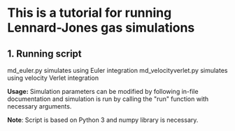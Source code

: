 # This is a tutorial for running Lennard-Jones gas simulations

## 1. Running script
   md_euler.py simulates using Euler integration
   md_velocityverlet.py simulates using velocity Verlet integration

   **Usage:** Simulation parameters can be modified by following in-file documentation and simulation is run by calling the "run" function with necessary arguments. 

   **Note**: Script is based on Python 3 and numpy library is necessary.